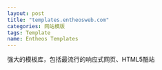```yaml
---
layout: post
title: "templates.entheosweb.com"
categories: 网站模版
tags: Template
name: Entheos Templates
---
```

强大的模板库，包括最流行的响应式网页、<!--break-->HTML5酷站

